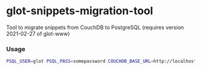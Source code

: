 # glot-snippets-migration-tool

Tool to migrate snippets from CouchDB to PostgreSQL (requires version 2021-02-27 of glot-www)

### Usage

```bash
PSQL_USER=glot PSQL_PASS=somepassword COUCHDB_BASE_URL=http://localhost:5984 ./glot-snippets-migration-tool
```
